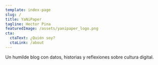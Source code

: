 ```yaml
---
template: index-page
slug: /
title: YaNiPaper
tagline: Hector Pina
featuredImage: /assets/yanipaper_logo.png
cta:
  ctaText: ¿Quién soy?
  ctaLink: /about
---
```

Un humilde blog con datos, historias y reflexiones sobre cultura digital.